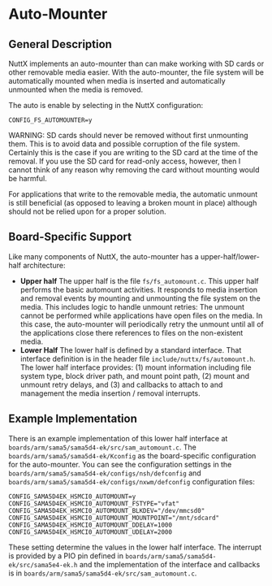 # Auto-Mounter

## General Description

NuttX implements an auto-mounter than can make working with SD cards or
other removable media easier. With the auto-mounter, the file system
will be automatically mounted when media is inserted and automatically
unmounted when the media is removed.

The auto is enable by selecting in the NuttX configuration:

    CONFIG_FS_AUTOMOUNTER=y

WARNING: SD cards should never be removed without first unmounting them.
This is to avoid data and possible corruption of the file system.
Certainly this is the case if you are writing to the SD card at the time
of the removal. If you use the SD card for read-only access, however,
then I cannot think of any reason why removing the card without mounting
would be harmful.

For applications that write to the removable media, the automatic
unmount is still beneficial (as opposed to leaving a broken mount in
place) although should not be relied upon for a proper solution.

## Board-Specific Support

Like many components of NuttX, the auto-mounter has a
upper-half/lower-half architecture:

  - **Upper half** The upper half is the file `fs/fs_automount.c`. This
    upper half performs the basic automount activities. It responds to
    media insertion and removal events by mounting and unmounting the
    file system on the media. This includes logic to handle unmount
    retries: The unmount cannot be performed while applications have
    open files on the media. In this case, the auto-mounter will
    periodically retry the unmount until all of the applications close
    there references to files on the non-existent media.
  - **Lower Half** The lower half is defined by a standard interface.
    That interface definition is in the header file
    `include/nuttx/fs/automount.h`. The lower half interface provides:
    (1) mount information including file system type, block driver path,
    and mount point path, (2) mount and unmount retry delays, and (3)
    and callbacks to attach to and management the media insertion /
    removal interrupts.

## Example Implementation

There is an example implementation of this lower half interface at
`boards/arm/sama5/sama5d4-ek/src/sam_automount.c`. The
`boards/arm/sama5/sama5d4-ek/Kconfig` as the board-specific
configuration for the auto-mounter. You can see the configuration
settings in the `boards/arm/sama5/sama5d4-ek/configs/nsh/defconfig` and
`boards/arm/sama5/sama5d4-ek/configs/nxwm/defconfig` configuration
files:

    CONFIG_SAMA5D4EK_HSMCI0_AUTOMOUNT=y
    CONFIG_SAMA5D4EK_HSMCI0_AUTOMOUNT_FSTYPE="vfat"
    CONFIG_SAMA5D4EK_HSMCI0_AUTOMOUNT_BLKDEV="/dev/mmcsd0"
    CONFIG_SAMA5D4EK_HSMCI0_AUTOMOUNT_MOUNTPOINT="/mnt/sdcard"
    CONFIG_SAMA5D4EK_HSMCI0_AUTOMOUNT_DDELAY=1000
    CONFIG_SAMA5D4EK_HSMCI0_AUTOMOUNT_UDELAY=2000

These setting determine the values in the lower half interface. The
interrupt is provided by a PIO pin defined in
`boards/arm/sama5/sama5d4-ek/src/sama5e4-ek.h` and the implementation of
the interface and callbacks is in
`boards/arm/sama5/sama5d4-ek/src/sam_automount.c`.
